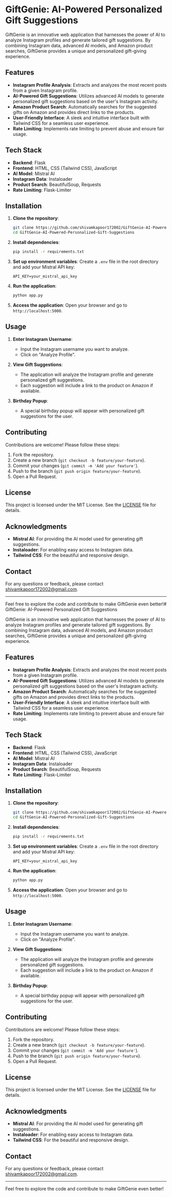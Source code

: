 # GiftGenie: AI-Powered Personalized Gift Suggestions

GiftGenie is an innovative web application that harnesses the power of AI to analyze Instagram profiles and generate tailored gift suggestions. By combining Instagram data, advanced AI models, and Amazon product searches, GiftGenie provides a unique and personalized gift-giving experience.

## Features

- **Instagram Profile Analysis**: Extracts and analyzes the most recent posts from a given Instagram profile.
- **AI-Powered Gift Suggestions**: Utilizes advanced AI models to generate personalized gift suggestions based on the user's Instagram activity.
- **Amazon Product Search**: Automatically searches for the suggested gifts on Amazon and provides direct links to the products.
- **User-Friendly Interface**: A sleek and intuitive interface built with Tailwind CSS for a seamless user experience.
- **Rate Limiting**: Implements rate limiting to prevent abuse and ensure fair usage.

## Tech Stack

- **Backend**: Flask
- **Frontend**: HTML, CSS (Tailwind CSS), JavaScript
- **AI Model**: Mistral AI
- **Instagram Data**: Instaloader
- **Product Search**: BeautifulSoup, Requests
- **Rate Limiting**: Flask-Limiter

## Installation

1. **Clone the repository**:
    ```sh
    git clone https://github.com/shivamkapoor172002/GiftGenie-AI-Powered-Personalized-Gift-Suggestions.git
    cd GiftGenie-AI-Powered-Personalized-Gift-Suggestions
    ```

2. **Install dependencies**:
    ```sh
    pip install -r requirements.txt
    ```

3. **Set up environment variables**:
    Create a `.env` file in the root directory and add your Mistral API key:
    ```env
    API_KEY=your_mistral_api_key
    ```

4. **Run the application**:
    ```sh
    python app.py
    ```

5. **Access the application**:
    Open your browser and go to `http://localhost:5000`.

## Usage

1. **Enter Instagram Username**:
    - Input the Instagram username you want to analyze.
    - Click on "Analyze Profile".

2. **View Gift Suggestions**:
    - The application will analyze the Instagram profile and generate personalized gift suggestions.
    - Each suggestion will include a link to the product on Amazon if available.

3. **Birthday Popup**:
    - A special birthday popup will appear with personalized gift suggestions for the user.

## Contributing

Contributions are welcome! Please follow these steps:

1. Fork the repository.
2. Create a new branch (`git checkout -b feature/your-feature`).
3. Commit your changes (`git commit -m 'Add your feature'`).
4. Push to the branch (`git push origin feature/your-feature`).
5. Open a Pull Request.

## License

This project is licensed under the MIT License. See the [LICENSE](LICENSE) file for details.

## Acknowledgments

- **Mistral AI**: For providing the AI model used for generating gift suggestions.
- **Instaloader**: For enabling easy access to Instagram data.
- **Tailwind CSS**: For the beautiful and responsive design.

## Contact

For any questions or feedback, please contact [shivamkapoor172002@gmail.com](mailto:shivamkapoor172002@gmail.com).

---

Feel free to explore the code and contribute to make GiftGenie even better!# GiftGenie: AI-Powered Personalized Gift Suggestions

GiftGenie is an innovative web application that harnesses the power of AI to analyze Instagram profiles and generate tailored gift suggestions. By combining Instagram data, advanced AI models, and Amazon product searches, GiftGenie provides a unique and personalized gift-giving experience.

## Features

- **Instagram Profile Analysis**: Extracts and analyzes the most recent posts from a given Instagram profile.
- **AI-Powered Gift Suggestions**: Utilizes advanced AI models to generate personalized gift suggestions based on the user's Instagram activity.
- **Amazon Product Search**: Automatically searches for the suggested gifts on Amazon and provides direct links to the products.
- **User-Friendly Interface**: A sleek and intuitive interface built with Tailwind CSS for a seamless user experience.
- **Rate Limiting**: Implements rate limiting to prevent abuse and ensure fair usage.

## Tech Stack

- **Backend**: Flask
- **Frontend**: HTML, CSS (Tailwind CSS), JavaScript
- **AI Model**: Mistral AI
- **Instagram Data**: Instaloader
- **Product Search**: BeautifulSoup, Requests
- **Rate Limiting**: Flask-Limiter

## Installation

1. **Clone the repository**:
    ```sh
    git clone https://github.com/shivamkapoor172002/GiftGenie-AI-Powered-Personalized-Gift-Suggestions.git
    cd GiftGenie-AI-Powered-Personalized-Gift-Suggestions
    ```

2. **Install dependencies**:
    ```sh
    pip install -r requirements.txt
    ```

3. **Set up environment variables**:
    Create a `.env` file in the root directory and add your Mistral API key:
    ```env
    API_KEY=your_mistral_api_key
    ```

4. **Run the application**:
    ```sh
    python app.py
    ```

5. **Access the application**:
    Open your browser and go to `http://localhost:5000`.

## Usage

1. **Enter Instagram Username**:
    - Input the Instagram username you want to analyze.
    - Click on "Analyze Profile".

2. **View Gift Suggestions**:
    - The application will analyze the Instagram profile and generate personalized gift suggestions.
    - Each suggestion will include a link to the product on Amazon if available.

3. **Birthday Popup**:
    - A special birthday popup will appear with personalized gift suggestions for the user.

## Contributing

Contributions are welcome! Please follow these steps:

1. Fork the repository.
2. Create a new branch (`git checkout -b feature/your-feature`).
3. Commit your changes (`git commit -m 'Add your feature'`).
4. Push to the branch (`git push origin feature/your-feature`).
5. Open a Pull Request.

## License

This project is licensed under the MIT License. See the [LICENSE](LICENSE) file for details.

## Acknowledgments

- **Mistral AI**: For providing the AI model used for generating gift suggestions.
- **Instaloader**: For enabling easy access to Instagram data.
- **Tailwind CSS**: For the beautiful and responsive design.

## Contact

For any questions or feedback, please contact [shivamkapoor172002@gmail.com](mailto:shivamkapoor172002@gmail.com).

---

Feel free to explore the code and contribute to make GiftGenie even better!
